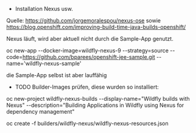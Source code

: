 * Installation Nexus usw.

Quelle: https://github.com/jorgemoralespou/nexus-ose sowie https://blog.openshift.com/improving-build-time-java-builds-openshift/

Nexus läuft, wird aber aktuell nicht durch die Sample-App genutzt.

oc new-app --docker-image=wildfly-nexus-9 --strategy=source --code=https://github.com/bparees/openshift-jee-sample.git --name='wildfly-nexus-sample'

die Sample-App selbst ist aber lauffähig

* TODO Builder-Images prüfen, diese wurden so installiert:

oc new-project wildfly-nexus-builds --display-name="Wildfly builds with Nexus" --description="Building Applications in Wildfly using Nexus for dependency management"

oc create -f builders/wildfly-nexus/wildfly-nexus-resources.json
